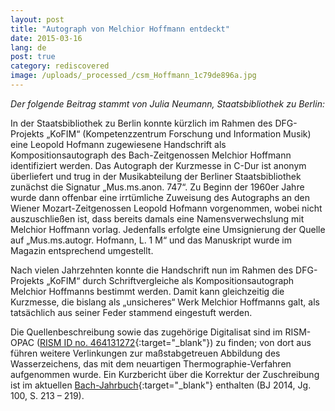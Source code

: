 ```yaml
---
layout: post
title: "Autograph von Melchior Hoffmann entdeckt"
date: 2015-03-16
lang: de
post: true
category: rediscovered
image: /uploads/_processed_/csm_Hoffmann_1c79de896a.jpg
---
```



_Der folgende Beitrag stammt von Julia Neumann, Staatsbibliothek zu Berlin:_



In der Staatsbibliothek zu Berlin konnte kürzlich im Rahmen des DFG-Projekts „KoFIM“ (Kompetenzzentrum Forschung und Information Musik) eine Leopold Hofmann zugewiesene Handschrift als Kompositionsautograph des Bach-Zeitgenossen Melchior Hoffmann identifiziert werden. Das Autograph der Kurzmesse in C-Dur ist anonym überliefert und trug in der Musikabteilung der Berliner Staatsbibliothek zunächst die Signatur „Mus.ms.anon. 747“. Zu Beginn der 1960er Jahre wurde dann offenbar eine irrtümliche Zuweisung des Autographs an den Wiener Mozart-Zeitgenossen Leopold Hofmann vorgenommen, wobei nicht auszuschließen ist, dass bereits damals eine Namensverwechslung mit Melchior Hoffmann vorlag. Jedenfalls erfolgte eine Umsignierung der Quelle auf „Mus.ms.autogr. Hofmann, L. 1 M“ und das Manuskript wurde im Magazin entsprechend umgestellt.

Nach vielen Jahrzehnten konnte die Handschrift nun im Rahmen des DFG-Projekts „KoFIM“ durch Schriftvergleiche als Kompositionsautograph Melchior Hoffmanns bestimmt werden. Damit kann gleichzeitig die Kurzmesse, die bislang als „unsicheres“ Werk Melchior Hoffmanns galt, als tatsächlich aus seiner Feder stammend eingestuft werden.

Die Quellenbeschreibung sowie das zugehörige Digitalisat sind im RISM-OPAC ([RISM ID no. 464131272](https://opac.rism.info/search?id=464131272&db=251&View=rism){:target="_blank"}) zu finden; von dort aus führen weitere Verlinkungen zur maßstabgetreuen Abbildung des Wasserzeichens, das mit dem neuartigen Thermographie-Verfahren aufgenommen wurde. Ein Kurzbericht über die Korrektur der Zuschreibung ist im aktuellen [Bach-Jahrbuch](http://www.neue-bachgesellschaft.de/bach-jahrbuch-2014/){:target="_blank"} enthalten (BJ 2014, Jg. 100, S. 213 – 219).





<script type="text/javascript">var switchTo5x=true;</script><script type="text/javascript" src="http://w.sharethis.com/button/buttons.js"></script><script type="text/javascript">stLight.options({publisher: "9b601438-1ce1-49d8-bfd7-9cff5df54c17", doNotHash: false, doNotCopy: false, hashAddressBar: false});</script>
